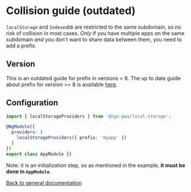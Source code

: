 # Collision guide (outdated)

`localStorage` and `IndexedDB` are restricted to the same subdomain, so no risk of collision in most cases.
*Only* if you have multiple apps on the same *sub*domain *and* you don't want to share data between them,
you need to add a prefix.

## Version

This is an outdated guide for prefix in versions < 8.
The up to date guide about prefix for version >= 8 is available [here](./COLLISION.md).

## Configuration

```typescript
import { localStorageProviders } from '@ngx-pwa/local-storage';

@NgModule({
  providers: [
    localStorageProviders({ prefix: 'myapp' })
  ]
})
export class AppModule {}
```

Note: it is an initialization step, so as mentioned in the example, **it must be done in `AppModule`**.

[Back to general documentation](../README.md)
